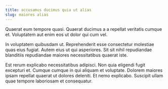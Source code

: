 ```yaml
---
title: accusamus ducimus quia ut alias
slug: maiores alias
---
```


Quaerat eum tempore quasi. Quaerat ducimus a a repellat veritatis cumque et. Voluptatem aut enim eos ut dolor qui cum vel.

In voluptatem quibusdam ut. Reprehenderit esse consectetur molestiae quas eius fugiat. Autem eius ut qui asperiores. Sit sit nihil repudiandae blanditiis repudiandae maiores necessitatibus quaerat iste.

Est rerum explicabo necessitatibus adipisci. Non quia eligendi fugit excepturi et. Cumque cumque in qui aliquam et voluptate. Dolorem maiores ipsam repellat quaerat ut dolores deleniti. Et nemo explicabo. Suscipit ullam quae tempore laboriosam et consequatur.
